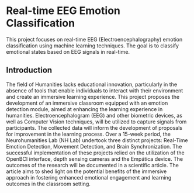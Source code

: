 # Real-time EEG Emotion Classification

This project focuses on real-time EEG (Electroencephalography) emotion classification using machine learning techniques. The goal is to classify emotional states based on EEG signals in real-time.

## Introduction

The field of Humanities lacks educational innovation, particularly in the absence of tools that enable individuals to interact with their environment and create an immersive learning experience. This project proposes the development of an immersive classroom equipped with an emotion detection module, aimed at enhancing the learning experience in humanities. Electroencephalogram (EEG) and other biometric devices, as well as Computer Vision techniques, will be utilized to capture signals from participants. The collected data will inform the development of proposals for improvement in the learning process.
   Over a 15-week period, the Neurohumanities Lab (NH Lab) undertook three distinct projects: Real-Time Emotion Detection, Movement Detection, and Brain Synchronization. The successful implementation of these projects relied on the utilization of the OpenBCI interface, depth sensing cameras and the Empática device. The outcomes of the research will be documented in a scientific article. The article aims to shed light on the potential benefits of the immersive approach in fostering enhanced emotional engagement and learning outcomes in the classroom setting.

